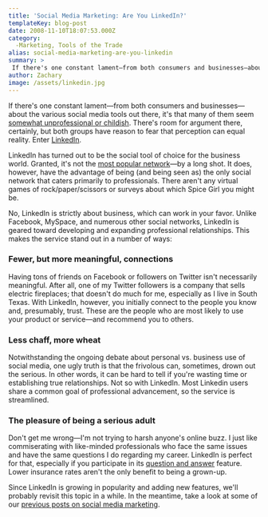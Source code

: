 ```yaml
---
title: 'Social Media Marketing: Are You LinkedIn?'
templateKey: blog-post
date: 2008-11-10T18:07:53.000Z
category: 
  -Marketing, Tools of the Trade
alias: social-media-marketing-are-you-linkedin
summary: > 
 If there's one constant lament—from both consumers and businesses—about the various social media tools out there, it's that many of them seem somewhat unprofessional or childish. There's room for argument there, certainly, but both groups have reason to fear that perception can equal reality. Enter LinkedIn.
author: Zachary
image: /assets/linkedin.jpg
---
```


If there's one constant lament—from both consumers and businesses—about the various social media tools out there, it's that many of them seem [somewhat unprofessional or childish](http://www.wired.com/culture/lifestyle/news/2008/07/portfolio_0718). There's room for argument there, certainly, but both groups have reason to fear that perception can equal reality. Enter [LinkedIn](https://www.linkedin.com).

LinkedIn has turned out to be the social tool of choice for the business world. Granted, it's not the [most popular network](http://www.adweek.com/socialtimes/intriguing-trends-in-social-networking-growth-during-1h-2008/212638?red=if)—by a long shot. It does, however, have the advantage of being (and being seen as) the only social network that caters primarily to professionals. There aren't any virtual games of rock/paper/scissors or surveys about which Spice Girl you might be.

No, LinkedIn is strictly about business, which can work in your favor. Unlike Facebook, MySpace, and numerous other social networks, LinkedIn is geared toward developing and expanding professional relationships. This makes the service stand out in a number of ways:

### Fewer, but more meaningful, connections

Having tons of friends on Facebook or followers on Twitter isn't necessarily meaningful. After all, one of my Twitter followers is a company that sells electric fireplaces; that doesn't do much for me, especially as I live in South Texas. With LinkedIn, however, you initially connect to the people you know and, presumably, trust. These are the people who are most likely to use your product or service—and recommend you to others.

### Less chaff, more wheat

Notwithstanding the ongoing debate about personal vs. business use of social media, one ugly truth is that the frivolous can, sometimes, drown out the serious. In other words, it can be hard to tell if you're wasting time or establishing true relationships. Not so with LinkedIn. Most Linkedin users share a common goal of professional advancement, so the service is streamlined.

### The pleasure of being a serious adult

Don't get me wrong—I'm not trying to harsh anyone's online buzz. I just like commiserating with like-minded professionals who face the same issues and have the same questions I do regarding my career. LinkedIn is perfect for that, especially if you participate in its [question and answer](http://help.linkedin.com/app/answers/detail/a_id/35227) feature. Lower insurance rates aren't the only benefit to being a grown-up.

Since LinkedIn is growing in popularity and adding new features, we'll probably revisit this topic in a while. In the meantime, take a look at some of our [previous posts on social media marketing](/2008/09/02/social-media-series-a-primer-on-twitter).